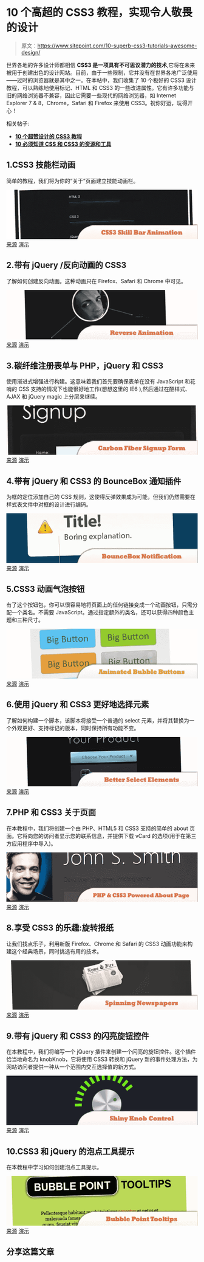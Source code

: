 # 10 个高超的 CSS3 教程，实现令人敬畏的设计

> 原文：<https://www.sitepoint.com/10-superb-css3-tutorials-awesome-design/>

世界各地的许多设计师都相信 **CSS3 是一项具有不可思议潜力的技术**,它将在未来被用于创建出色的设计网站。目前，由于一些限制，它并没有在世界各地广泛使用——过时的浏览器就是其中之一。在本帖中，我们收集了 10 个极好的 CSS3 设计教程，可以熟练地使用标记、HTML 和 CSS3 的一些改进属性。它有许多功能与旧的网络浏览器不兼容，因此它需要一些现代的网络浏览器，如 Internet Explorer 7 & 8，Chrome，Safari 和 Firefox 来使用 CSS3。祝你好运，玩得开心！

相关帖子:

*   [**10 个超赞设计的 CSS3 教程**](http://www.jquery4u.com/page-layout/10-superb-css3-tutorials-awesome-design/)
*   [**10 必须知道 CSS 和 CSS3 的资源和工具**](http://www.jquery4u.com/dynamic-css-2/10-css-css3-resources-tools/)

## 1.CSS3 技能栏动画

简单的教程，我们将为你的“关于”页面建立技能动画栏。

 [![CSS3 Skill Bar Animation](img/1687d037c9a422f1457ffe9606044735.png)](http://www.alessioatzeni.com/blog/css3-skill-bar-animation/) 
[来源](http://www.alessioatzeni.com/blog/css3-skill-bar-animation/)
[演示](http://www.alessioatzeni.com/wp-content/tutorials/html-css/CSS3-Skill-Bar-Animation/index.html)

## 2.带有 jQuery /反向动画的 CSS3

了解如何创建反向动画。这种动画只在 Firefox、Safari 和 Chrome 中可见。

 [![Reverse Animation](img/7c05a502b3ba0268764eec716abd4576.png)](http://www.alessioatzeni.com/blog/css3-with-jquery-reverse-animation/) 
[来源](http://www.alessioatzeni.com/blog/css3-with-jquery-reverse-animation/)
[演示](http://www.alessioatzeni.com/wp-content/tutorials/html-css/CSS3-Reverse-Animation/index.html)

## 3.碳纤维注册表单与 PHP，jQuery 和 CSS3

使用渐进式增强进行构建。这意味着我们首先要确保表单在没有 JavaScript 和花哨的 CSS 支持的情况下也能很好地工作(想想这里的 IE6 ),然后通过在酷样式、AJAX 和 jQuery magic 上分层来继续。

 [![Carbon Fiber Signup Form ](img/1c818da7af0f718d97c58e06e7af39f3.png)](http://tutorialzine.com/2010/04/carbon-signup-form/) 
[来源](http://tutorialzine.com/2010/04/carbon-signup-form/)
[演示](http://demo.tutorialzine.com/2010/04/carbon-signup-form/demo.html)

## 4.带有 jQuery 和 CSS3 的 BounceBox 通知插件

为框的定位添加自己的 CSS 规则，这使得反弹效果成为可能，但我们仍然需要在样式表文件中对框的设计进行编码。

 [![BounceBox Notification ](img/d5f79ab90203dee8431a2947035ce132.png)](http://tutorialzine.com/2010/05/bounce-in-box-plugin-jquery/) 
[来源](http://tutorialzine.com/2010/05/bounce-in-box-plugin-jquery/)
[演示](http://demo.tutorialzine.com/2010/05/bounce-in-box-plugin-jquery/demo.html)

## 5.CSS3 动画气泡按钮

有了这个按钮包，你可以很容易地将页面上的任何链接变成一个动画按钮，只需分配一个类名。不需要 JavaScript。通过指定额外的类名，还可以获得四种颜色主题和三种尺寸。

 [![Animated Bubble Buttons](img/54367a7d00501b9118e85d064e516b97.png)](http://tutorialzine.com/2010/10/css3-animated-bubble-buttons/) 
[来源](http://tutorialzine.com/2010/10/css3-animated-bubble-buttons/)
[演示](http://demo.tutorialzine.com/2010/10/css3-animated-bubble-buttons/css3-buttons.html)

## 6.使用 jQuery 和 CSS3 更好地选择元素

了解如何构建一个脚本，该脚本将接受一个普通的 select 元素，并将其替换为一个外观更好、支持标记的版本，同时保持所有功能不变。

 [![Better Select Elements](img/ccbb1291b6cb7914658fc2d225c14cb7.png)](http://tutorialzine.com/2010/11/better-select-jquery-css3/) 
[来源](http://tutorialzine.com/2010/11/better-select-jquery-css3/)
[演示](http://demo.tutorialzine.com/2010/11/better-select-jquery-css3/select-jquery.html)

## 7.PHP 和 CSS3 关于页面

在本教程中，我们将创建一个由 PHP、HTML5 和 CSS3 支持的简单的 about 页面。它将向您的访问者显示您的联系信息，并提供下载 vCard 的选项(用于在第三方应用程序中导入)。

 [![PHP and CSS3 Powered About Page](img/006bbb5d52f3a2847d6af022956083e0.png)](http://tutorialzine.com/2011/07/about-page-vcard-php-css/) 
[来源](http://tutorialzine.com/2011/07/about-page-vcard-php-css/)
[演示](http://demo.tutorialzine.com/2011/07/about-page-vcard-php-css/)

## 8.享受 CSS3 的乐趣:旋转报纸

让我们找点乐子，利用新版 Firefox、Chrome 和 Safari 的 CSS3 动画功能来构建这个经典场景，同时挑选有用的技术。

 [![Spinning Newspapers](img/14f42f182db307c1b9fa522220365f7c.png)](http://tutorialzine.com/2011/07/spinning-newspaper-effect-css3/) 
[来源](http://tutorialzine.com/2011/07/spinning-newspaper-effect-css3/)
[演示](http://demo.tutorialzine.com/2011/07/spinning-newspaper-effect-css3/)

## 9.带有 jQuery 和 CSS3 的闪亮旋钮控件

在本教程中，我们将编写一个 jQuery 插件来创建一个闪亮的旋钮控件。这个插件恰当地命名为 knobKnob，它将使用 CSS3 转换和 jQuery 新的事件处理方法，为网站访问者提供一种从一个范围内交互选择值的新方式。

 [![Shiny Knob Control](img/c7adc33aa9d71f8b09061a7bb48329c9.png)](http://tutorialzine.com/2011/11/pretty-switches-css3-jquery/) 
[来源](http://tutorialzine.com/2011/11/pretty-switches-css3-jquery/)
[演示](http://demo.tutorialzine.com/2011/11/pretty-switches-css3-jquery/)

## 10.CSS3 和 jQuery 的泡点工具提示

在本教程中学习如何创建泡点工具提示。

 [![Bubble Point Tooltips](img/5796c2a2b7cbcd9a5c1e703b2e22187c.png)](http://css-tricks.com/bubble-point-tooltips-with-css3-jquery/) 
[来源](http://css-tricks.com/bubble-point-tooltips-with-css3-jquery/)
[演示](http://css-tricks.com/examples/CSS3Tooltips/)

## 分享这篇文章